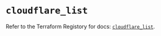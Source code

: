 # `cloudflare_list`

Refer to the Terraform Registory for docs: [`cloudflare_list`](https://registry.terraform.io/providers/cloudflare/cloudflare/4.20.0/docs/resources/list).
